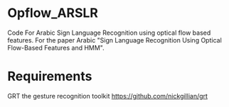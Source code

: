 # Opflow_ARSLR
Code For Arabic Sign Language Recognition using optical flow based features.
For the paper Arabic "Sign Language Recognition Using Optical Flow-Based Features and HMM".
# Requirements
GRT the gesture recognition toolkit https://github.com/nickgillian/grt
